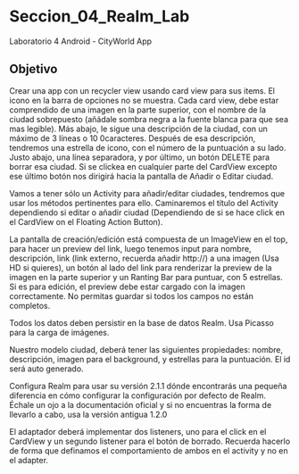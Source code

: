 # Seccion_04_Realm_Lab
Laboratorio 4 Android - CityWorld App

Objetivo
--------
Crear una app con un recycler view usando card view para sus items. El icono en la barra de opciones no se muestra. Cada card view, debe
estar comprendido de una imagen en la parte superior, con el nombre de la ciudad sobrepuesto (añádale sombra negra a la fuente blanca
para que sea mas legible). Más abajo, le sigue una descripción de la ciudad, con un máximo de 3 líneas o 10 0caracteres. Después de esa
descripción, tendremos una estrella de icono, con el número de la puntuación a su lado. Justo abajo, una línea separadora, y por último, un
botón DELETE para borrar esa ciudad. Si se clickea en cualquier parte del CardView excepto ese último botón nos dirigirá hacia la pantalla
de Añadir o Editar ciudad.

Vamos a tener sólo un Activity para añadir/editar ciudades, tendremos que usar los métodos pertinentes para ello. Caminaremos el título
del Activity dependiendo si editar o añadir ciudad (Dependiendo de si se hace click en el CardView on el Floating Action Button).

La pantalla de creación/edición está compuesta de un ImageView en el top, para hacer un preview del link, luego tenemos input para nombre,
descripción, link (link externo, recuerda añadir http://) a una imagen (Usa HD si quieres), un botón al lado del link para renderizar la preview
de la imagen en la parte superior y un Ranting Bar para puntuar, con 5 estrellas. Si es para edición, el preview debe estar cargado con la
imagen correctamente. No permitas guardar si todos los campos no están completos.

Todos los datos deben persistir en la base de datos Realm. Usa Picasso para la carga de imágenes.

Nuestro modelo ciudad, deberá tener las siguientes propiedades: nombre, descripción, imagen para el background, y estrellas para la
puntuación. El id será auto generado.

Configura Realm para usar su versión 2.1.1 dónde encontrarás una pequeña diferencia en cómo configurar la configuración por defecto de
Realm. Échale un ojo a la documentación oficial y si no encuentras la forma de llevarlo a cabo, usa la versión antigua 1.2.0

El adaptador deberá implementar dos listeners, uno para el click en el CardView y un segundo listener para el botón de borrado. Recuerda
hacerlo de forma que definamos el comportamiento de ambos en el activity y no en el adapter.
